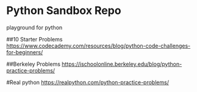 # Python Sandbox Repo
playground for python

##10 Starter Problems
https://www.codecademy.com/resources/blog/python-code-challenges-for-beginners/

##Berkeley Problems
https://ischoolonline.berkeley.edu/blog/python-practice-problems/

#Real python
https://realpython.com/python-practice-problems/
